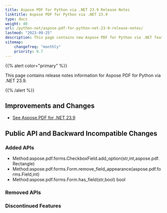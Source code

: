 ```yaml
---
title: Aspose PDF for Python via .NET 23.9 Release Notes
linktitle: Aspose PDF for Python via .NET 23.9
type: docs
weight: 40
url: /python-net/aspose-pdf-for-python-net-23-9-release-notes/
lastmod: "2023-09-25"
description: This page contains new Aspose PDF for Python via .NET features, enhancement, and bug fixes in 2023, version 23.9.
sitemap:
    changefreq: "monthly"
    priority: 0.7
---
```


{{% alert color="primary" %}}

This page contains release notes information for Aspose PDF for Python via .NET 23.9.

{{% /alert %}}

## Improvements and Changes

- [See Aspose.PDF for .NET 23.9](/pdf/net/aspose-pdf-for-net-23-9-release-notes/)

## Public API and Backward Incompatible Changes

### Added APIs
* Method:aspose.pdf.forms.CheckboxField.add_option(str,int,aspose.pdf.Rectangle) 
* Method:aspose.pdf.forms.Form.remove_field_appearance(aspose.pdf.forms.Field,int) 
* Method:aspose.pdf.forms.Form.has_field(str,bool) bool
### Removed APIs

### Discontinued Features
